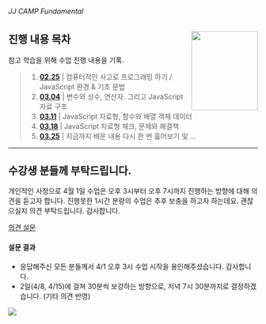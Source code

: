 ###### JJ CAMP Fundamental

<img src="https://cdn.rawgit.com/yamoo9/FDS/3rd_FDS/ASSETS/table-of-contents.png" alt="" align="right" width="134" height="160">

## 진행 내용 목차

참고 학습을 위해 수업 진행 내용을 기록.

> 1. __[02.25](./LOG/0225.md)__ | 컴퓨터적인 사고로 프로그래밍 하기 / JavaScript 환경 & 기초 문법
> 1. __[03.04](./LOG/0304.md)__ | 변수와 상수, 연산자. 그리고 JavaScript 자료 구조
> 1. __[03.11](./LOG/0311.md)__ | JavaScript 자료형, 함수와 배열 객체 데이터
> 1. __[03.18](./LOG/0318.md)__ | JavaScript 자료형 체크, 문제와 해결책
> 1. __[03.25](./LOG/0325.md)__ | 지금까지 배운 내용 다시 한 번 훓어보기 및 ...

---

## 수강생 분들께 부탁드립니다.

개인적인 사정으로 4월 1일 수업은 오후 3시부터 오후 7시까지 진행하는 방향에 대해 의견을 듣고자 합니다.
진행못한 1시간 분량의 수업은 추후 보충을 하고자 하는데요. 괜찮으실지 의견 부탁드립니다. 감사합니다.

[의견 설문](https://goo.gl/forms/oK6NZ0GqAjV7SRvl1)

#### 설문 결과

- 응답해주신 모든 분들께서 4/1 오후 3시 수업 시작을 용인해주셨습니다. 감사합니다.
- 2일(4/8, 4/15)에 걸쳐 30분씩 보강하는 방향으로, 저녁 7시 30분까지로 결정하겠습니다. (기타 의견 반영)

![](https://d1ro8r1rbfn3jf.cloudfront.net/ms_124679/oxndGtrJob3Fcynd9gAFisLmkVIZSk/4%252F1%2B%25EC%2598%25A4%25ED%259B%2584%2B3-7%25EC%258B%259C%2B%25EC%2588%2598%25EC%2597%2585%25EC%2597%2590%2B%25EB%258C%2580%25ED%2595%259C%2B%25EC%259D%2598%25EA%25B2%25AC%2B-%2BGoogle%2B%25EC%2584%25A4%25EB%25AC%25B8%25EC%25A7%2580%2B2017-03-18%2B08-29-00.jpg?Expires=1489879761&Signature=ABAW2w2X45SGbDjW6e-fnu6SIPAOok95VnI-HtgqJZeti6OO3yowXbMIt0gRRg3zmMe9GQPFOvFqRQRSZ0~zjNL0kN6BSOwEEn-rii~9ra-E2HihqeFi82JJvvnpNgl7r1Dmh35RqHzp4CpkL0JkgWAR1270sTurBWAWR1lFMLM-nGDgk43lcf~-UMqvWPMvmmYBnyEInMPswVCWMcx45u5UKJnEKbYiUfXj~E5Ks96zIoayooVgu7-4cfxvBZBqeSeNno5wO9BFal9A2pwvzDDqX9VxQAVqXJoaRmz5Pl3DtpffYxSIOPSx2KhmxcwmJC2e9hvxSsDIVycCmEmzZA__&Key-Pair-Id=APKAJHEJJBIZWFB73RSA)

<!-- ---

### JJ CAMP 첫걸음, 2기 멤버

2기 멤버들은 함께 공부하는 분들과 친해지는 것입니다!<br>
서로 서로 친하게 지내 봅시다! 10주간 잘 부탁해요!

 | 이름 | 업무 | 소속 | 이메일 | GitHub
--- | --- | --- | --- | --- | --- | ---
01 | 박지훈 | IT | KB | jeehoon0310@gmail.com | [github.com/jeehoon0310](https://github.com/jeehoon0310)
02 | 노현석 | 프리랜서 | | raijin8703@naver.com | [github.com/raijin8703](https://github.com/raijin8703)
03 | 김득원 | 컨설팅(ERD) | MSND | dkim@msnd.kr | [github.com/dkim1004](https://github.com/dkim1004)
04 | 윤종경 | 웹 퍼블리셔 | 다나와 | jkyoon@me.com | [github.com/respectedy](http://github.com/respectedy)
05 | 이정선 | 웹 퍼블리셔 | 와 | lee.jeongsun5@gmail.com | [github.com/jslee0728](https://github.com/jslee0728)
06 | 한창민 | 프리랜서 |  | cmhan@fine-tec.com | [github.com/dooly9](https://github.com/dooly9)
07 | 이혜원 | 디자이너 | ENT | hwlee0507@hanmail.net | [github.com/hw0507](http://github.com/hw0507)
08 | 최유리 | 마케터 | SKT | yuriran@naver.com | [github.com/yuriran](https://github.com/yuriran)
09 | 천송희 | 디자이너 | 지투아이넷 | superluckhee@naver.com | [github.com/superluckhee](https://github.com/superluckhee)
10 | 강다인 | 대학생 | 세종대학교 | juhyueon3@naver.com |
11 | 박봉준 | 웹 퍼블리셔 | 아메바 | darksun3@nate.com | [github.com/bongpark](https://github.com/bongpark)
12 | 이상종 | 프리랜서 |  | feuuis@naver.com | [github.com/Sangjong](https://github.com/Sangjong)
13 | 김보민 | 웹 퍼블리셔 | 하나투어유스 | minn1144@naver.com | [github.com/minn1144](https://github.com/minn1144)
14 | 김승현 | 프리랜서 |  | dhxn5ak@gmail.com |
15 | 한혜영 | 웹 디자이너 | 인디존 | skylemon7879@naver.com | [github.com/eyeray](https://github.com/eyeray)
16 | 이상구 | 개발 | 엑셈 | tkdrn0842@naver.com | [github.com/tkdrn808](https://github.com/tkdrn808)
17 | 이혜진 | 웹 퍼블리셔 | SBS 콘텐츠 허브 | penguin90@sbs.co.kr | [github.com/penguin90](https://github.com/penguin90)
18 | 유진희 | 프리랜서 |  | yashicafx3@naver.com | [github.com/ujinhee](https://github.com/ujinhee)
19 | 김형진 | 개발 | 씨와이디정보기술 | hjshuma@gmail.com | [github.com/hjshuma](https://github.com/hjshuma)
20 | 고청요 |  |  | all.new.chch@gmail.com | [github.com/float-ing](https://github.com/float-ing) -->

<!-- ### 사전 설문(Pre Survey) 결과

![](../ASSETS/pre-survey-20170225.jpg) -->

